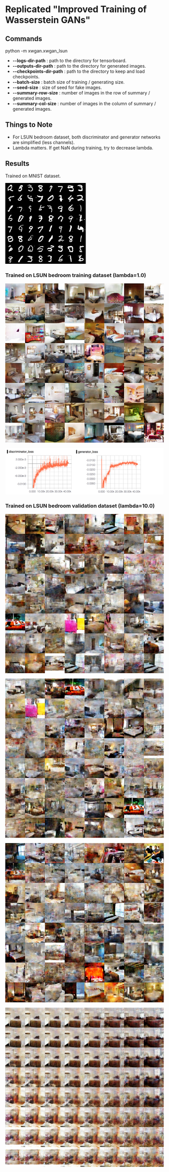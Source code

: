 # Replicated "Improved Training of Wasserstein GANs"

## Commands
python -m xwgan.xwgan_lsun

* **--logs-dir-path** : path to the directory for tensorboard.
* **--outputs-dir-path** : path to the directory for generated images.
* **--checkpoints-dir-path** : path to the directory to keep and load checkpoints.
* **--batch-size** : batch size of training / generating size.
* **--seed-size** : size of seed for fake images.
* **--summary-row-size** : number of images in the row of summary / generated images.
* **--summary-col-size** : number of images in the column of summary / generated images.

## Things to Note
* For LSUN bedroom dataset, both discriminator and generator networks are simplified (less channels).
* Lambda matters. If get NaN during training, try to decrease lambda.

## Results

Trained on MNIST dataset.

![mnist](../assets/xwgan_mnist.png)

### Trained on LSUN bedroom training dataset (lambda=1.0)

![](../assets/xwgan_lsun_wgt_1_40501.png)

![](../assets/xwgan_lsun_wgt_1_loss.png)

### Trained on LSUN bedroom validation dataset (lambda=10.0)

![LSUN beedroom 100501 steps](../assets/xwgan_lsun_100501.png)

![LSUN beedroom 101001 steps](../assets/xwgan_lsun_101001.png)

![LSUN beedroom 101501 steps](../assets/xwgan_lsun_101501.png)

![LSUN bedroom interpolated](../assets/xwgan_lsun_interpolated.png)
